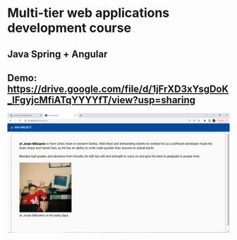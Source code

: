 # Multi-tier web applications development course

## Java Spring + Angular

## Demo: https://drive.google.com/file/d/1jFrXD3xYsgDoK_lFgyjcMfiATqYYYYfT/view?usp=sharing

![Alt text](cover.PNG?raw=true "Application Screenshot")
